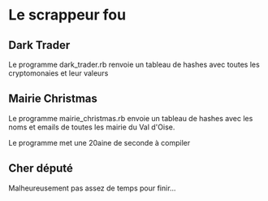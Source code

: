<h1>Le scrappeur fou</h1>

<h2>Dark Trader</h2>
<p>Le programme dark_trader.rb renvoie un tableau de hashes avec toutes les cryptomonaies et leur valeurs</p>

<h2>Mairie Christmas</h2>
<p>Le programme mairie_christmas.rb envoie un tableau de hashes avec les noms et emails de toutes les mairie du Val d'Oise.</p>
<p>Le programme met une 20aine de seconde à compiler</p>

<h2>Cher député</h2>
<p>Malheureusement pas assez de temps pour finir...</p>
